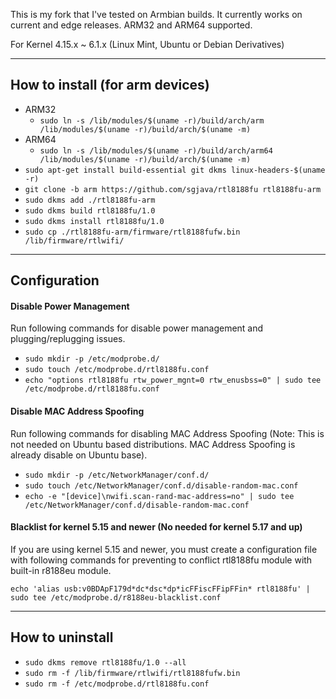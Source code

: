This is my fork that I've tested on Armbian builds. It currently works on current and edge releases. ARM32 and ARM64 supported.


For Kernel 4.15.x ~ 6.1.x (Linux Mint, Ubuntu or Debian Derivatives)

------------------

## How to install (for arm devices)

* ARM32 
    * `sudo ln -s /lib/modules/$(uname -r)/build/arch/arm /lib/modules/$(uname -r)/build/arch/$(uname -m)`
* ARM64
    * `sudo ln -s /lib/modules/$(uname -r)/build/arch/arm64 /lib/modules/$(uname -r)/build/arch/$(uname -m)`    
* `sudo apt-get install build-essential git dkms linux-headers-$(uname -r)`
* `git clone -b arm https://github.com/sgjava/rtl8188fu rtl8188fu-arm`
* `sudo dkms add ./rtl8188fu-arm`
* `sudo dkms build rtl8188fu/1.0`
* `sudo dkms install rtl8188fu/1.0`
* `sudo cp ./rtl8188fu-arm/firmware/rtl8188fufw.bin /lib/firmware/rtlwifi/`

------------------

## Configuration

#### Disable Power Management

Run following commands for disable power management and plugging/replugging issues.

* `sudo mkdir -p /etc/modprobe.d/`
* `sudo touch /etc/modprobe.d/rtl8188fu.conf`
* `echo "options rtl8188fu rtw_power_mgnt=0 rtw_enusbss=0" | sudo tee /etc/modprobe.d/rtl8188fu.conf`

#### Disable MAC Address Spoofing

Run following commands for disabling MAC Address Spoofing (Note: This is not needed on Ubuntu based distributions. MAC Address Spoofing is already disable on Ubuntu base).

* `sudo mkdir -p /etc/NetworkManager/conf.d/`
* `sudo touch /etc/NetworkManager/conf.d/disable-random-mac.conf`
* `echo -e "[device]\nwifi.scan-rand-mac-address=no" | sudo tee /etc/NetworkManager/conf.d/disable-random-mac.conf`

#### Blacklist for kernel 5.15 and newer (No needed for kernel 5.17 and up)

If you are using kernel 5.15 and newer, you must create a configuration file with following commands for preventing to conflict rtl8188fu module with built-in r8188eu module.

`echo 'alias usb:v0BDApF179d*dc*dsc*dp*icFFiscFFipFFin* rtl8188fu' | sudo tee /etc/modprobe.d/r8188eu-blacklist.conf`

------------------

## How to uninstall

* `sudo dkms remove rtl8188fu/1.0 --all`
* `sudo rm -f /lib/firmware/rtlwifi/rtl8188fufw.bin`
* `sudo rm -f /etc/modprobe.d/rtl8188fu.conf`

